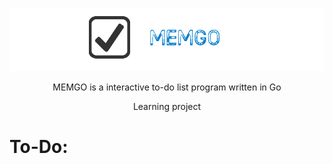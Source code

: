 ![](https://github.com/nickmancari/memgo/blob/master/images/Memgo.png)

<p align='center'>MEMGO is a interactive to-do list program written in Go</p>

<p align='center'>Learning project</p>

# To-Do:
